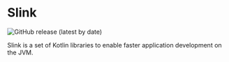 # Slink
![GitHub release (latest by date)](https://img.shields.io/github/v/release/cosmin-marginean/slink)

Slink is a set of Kotlin libraries to enable faster application development on the JVM.